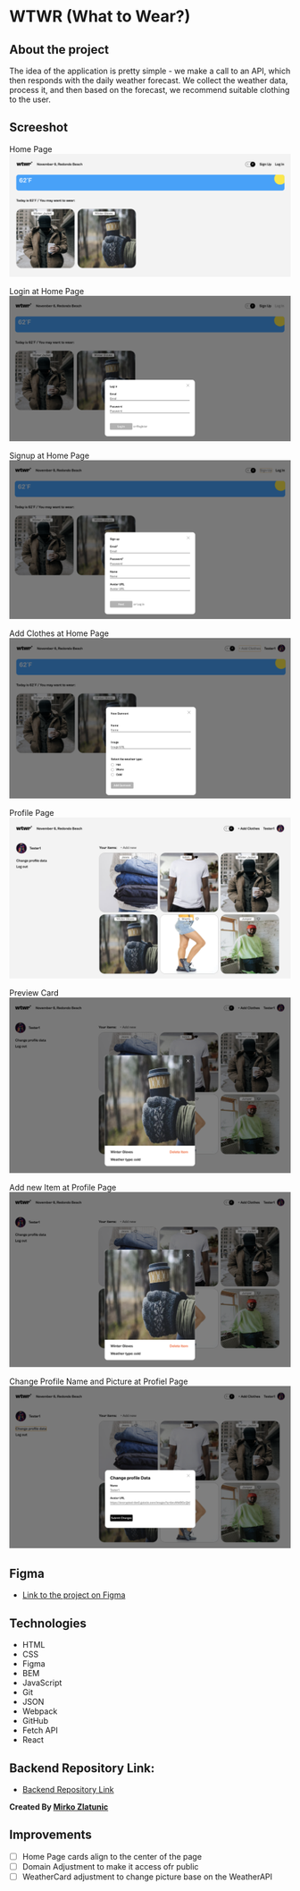 # WTWR (What to Wear?)

## About the project

The idea of the application is pretty simple - we make a call to an API, which then responds with the daily weather forecast. We collect the weather data, process it, and then based on the forecast, we recommend suitable clothing to the user.

## Screeshot

Home Page
![WTWR Home Page](./src/images/home-page.png "Home Page")

Login at Home Page
![Login](./src/images/login.png "Login")

Signup at Home Page
![Signup](./src/images/signin.png "Signup")

Add Clothes at Home Page
![Add Clothes](./src/images/add-clothes-home-page.png "Add Clothes")

Profile Page
![Profile Page](./src/images/profiel-page.png "Profile Page")

Preview Card
![Preview Card](./src/images/image-preview.png "Preview Card")

Add new Item at Profile Page
![Add Item](./src/images/image-preview.png "Add Item")

Change Profile Name and Picture at Profiel Page
![Change Profile](./src/images/change-profile.png "Change Profile")

## Figma

- [Link to the project on Figma](https://www.figma.com/file/dQLJwEKasIdspciJAJrCaf/Sprint-11_-WTWR?node-id=311%3A433&mode=dev)

## Technologies

- HTML
- CSS
- Figma
- BEM
- JavaScript
- Git
- JSON
- Webpack
- GitHub
- Fetch API
- React

## Backend Repository Link:

- [Backend Repository Link](https://github.com/mirkozlatunic/se_project_express)

**Created By [Mirko Zlatunic](https://github.com/mirkozlatunic)**

## Improvements
- [ ] Home Page cards align to the center of the page
- [ ] Domain Adjustment to make it access ofr public
- [ ] WeatherCard adjustment to change picture base on the WeatherAPI
